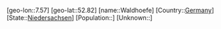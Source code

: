 ﻿---
location: [52.82,7.57]
type: City
tags:
- geo/City


SpocWebEntityId: 35410
isDeleted: false
confidential: public

---
[geo-lon::7.57]
[geo-lat::52.82]
[name::Waldhoefe]
[Country::[Germany](geo/Continent/Europe/Germany.md)]
[State::[Niedersachsen](geo/Continent/Europe/Germany/Niedersachsen.md)]
[Population::]
[Unknown::]

